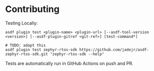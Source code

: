 # Contributing

Testing Locally:

```shell
asdf plugin test <plugin-name> <plugin-url> [--asdf-tool-version <version>] [--asdf-plugin-gitref <git-ref>] [test-command*]

# TODO: adapt this
asdf plugin test zephyr-rtos-sdk https://github.com/jadejr/asdf-zephyr-rtos-sdk.git "zephyr-rtos-sdk --help"
```

Tests are automatically run in GitHub Actions on push and PR.
